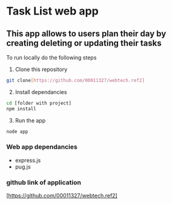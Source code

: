 # Task List web app

## This app allows to users plan their day by creating deleting or updating their tasks

To run locally do the following steps

1. Clone this repository
```bash
git clone[https://github.com/00011327/webtech.ref2]
```
2. Install dependancies
```bash
cd [folder with project]
npm install
```
3. Run the app
```bash
node app
```

### Web app dependancies
 - express.js
 - pug.js

 ### github link of application
 [https://github.com/00011327/webtech.ref2] 